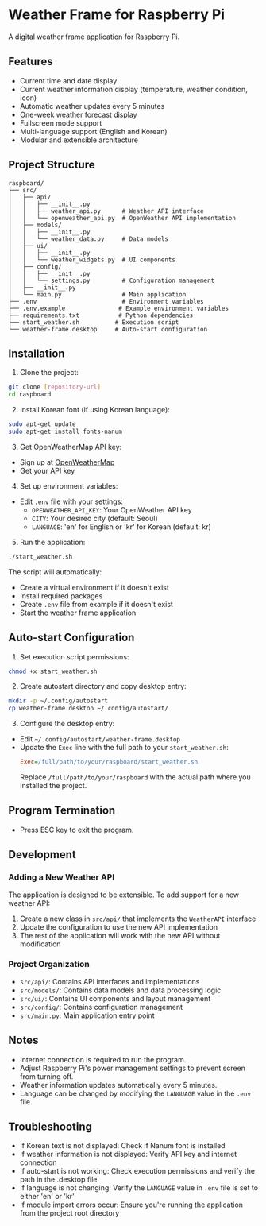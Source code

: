 # Weather Frame for Raspberry Pi

A digital weather frame application for Raspberry Pi.

## Features
- Current time and date display
- Current weather information display (temperature, weather condition, icon)
- Automatic weather updates every 5 minutes
- One-week weather forecast display
- Fullscreen mode support
- Multi-language support (English and Korean)
- Modular and extensible architecture

## Project Structure
```
raspboard/
├── src/
│   ├── api/
│   │   ├── __init__.py
│   │   ├── weather_api.py      # Weather API interface
│   │   └── openweather_api.py  # OpenWeather API implementation
│   ├── models/
│   │   ├── __init__.py
│   │   └── weather_data.py     # Data models
│   ├── ui/
│   │   ├── __init__.py
│   │   └── weather_widgets.py  # UI components
│   ├── config/
│   │   ├── __init__.py
│   │   └── settings.py         # Configuration management
│   ├── __init__.py
│   └── main.py                 # Main application
├── .env                        # Environment variables
├── .env.example               # Example environment variables
├── requirements.txt           # Python dependencies
├── start_weather.sh          # Execution script
└── weather-frame.desktop     # Auto-start configuration
```

## Installation

1. Clone the project:
```bash
git clone [repository-url]
cd raspboard
```

2. Install Korean font (if using Korean language):
```bash
sudo apt-get update
sudo apt-get install fonts-nanum
```

3. Get OpenWeatherMap API key:
- Sign up at [OpenWeatherMap](https://openweathermap.org/)
- Get your API key

4. Set up environment variables:
- Edit `.env` file with your settings:
  - `OPENWEATHER_API_KEY`: Your OpenWeather API key
  - `CITY`: Your desired city (default: Seoul)
  - `LANGUAGE`: 'en' for English or 'kr' for Korean (default: kr)

5. Run the application:
```bash
./start_weather.sh
```

The script will automatically:
- Create a virtual environment if it doesn't exist
- Install required packages
- Create `.env` file from example if it doesn't exist
- Start the weather frame application

## Auto-start Configuration

1. Set execution script permissions:
```bash
chmod +x start_weather.sh
```

2. Create autostart directory and copy desktop entry:
```bash
mkdir -p ~/.config/autostart
cp weather-frame.desktop ~/.config/autostart/
```

3. Configure the desktop entry:
- Edit `~/.config/autostart/weather-frame.desktop`
- Update the `Exec` line with the full path to your `start_weather.sh`:
  ```ini
  Exec=/full/path/to/your/raspboard/start_weather.sh
  ```
  Replace `/full/path/to/your/raspboard` with the actual path where you installed the project.

## Program Termination
- Press ESC key to exit the program.

## Development

### Adding a New Weather API
The application is designed to be extensible. To add support for a new weather API:

1. Create a new class in `src/api/` that implements the `WeatherAPI` interface
2. Update the configuration to use the new API implementation
3. The rest of the application will work with the new API without modification

### Project Organization
- `src/api/`: Contains API interfaces and implementations
- `src/models/`: Contains data models and data processing logic
- `src/ui/`: Contains UI components and layout management
- `src/config/`: Contains configuration management
- `src/main.py`: Main application entry point

## Notes
- Internet connection is required to run the program.
- Adjust Raspberry Pi's power management settings to prevent screen from turning off.
- Weather information updates automatically every 5 minutes.
- Language can be changed by modifying the `LANGUAGE` value in the `.env` file.

## Troubleshooting
- If Korean text is not displayed: Check if Nanum font is installed
- If weather information is not displayed: Verify API key and internet connection
- If auto-start is not working: Check execution permissions and verify the path in the .desktop file
- If language is not changing: Verify the `LANGUAGE` value in `.env` file is set to either 'en' or 'kr'
- If module import errors occur: Ensure you're running the application from the project root directory 